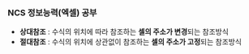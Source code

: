 ### NCS 정보능력(엑셀) 공부



- **상대참조** : 수식의 위치에 따라 참조하는 **셀의 주소가 변경**되는 참조방식
- **절대참조** : 수식의 위치에 상관없이 참조하는 **셀의 주소가 고정**되는 참조방식